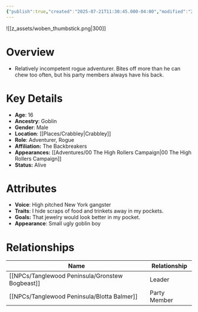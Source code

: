 ```yaml
---
{"publish":true,"created":"2025-07-21T11:30:45.000-04:00","modified":"2025-10-22T09:16:14.095-04:00","published":"2025-10-22T09:16:14.095-04:00","cssclasses":"","Age":"16","Ancestry":"Goblin","Gender":"Male","Location":["[[Crabbley]]"],"Role":["Adventurer, Rogue"],"Affiliation":["The Backbreakers"],"Appearances":["[[00 The High Rollers Campaign]]"],"Status":"Alive","Authors":["Jordan"]}
---
```


![[z_assets/woben_thumbstick.png|300]]

# Overview
- Relatively incompetent rogue adventurer. Bites off more than he can chew too often, but his party members always have his back.

# Key Details
- **Age**: 16
- **Ancestry**: Goblin
- **Gender**: Male
- **Location**: [[Places/Crabbley\|Crabbley]]
- **Role**: Adventurer, Rogue
- **Affiliation:** The Backbreakers
- **Appearances:** [[Adventures/00 The High Rollers Campaign\|00 The High Rollers Campaign]]
- **Status:** Alive

# Attributes
- **Voice**: High pitched New York gangster
- **Traits**: I hide scraps of food and trinkets away in my pockets.
- **Goals:** That jewelry would look better in my pocket.
- **Appearance**: Small ugly goblin boy

# Relationships

| Name                  | Relationship |
| --------------------- | ------------ |
| [[NPCs/Tanglewood Peninsula/Gronstew Bogbeast]] | Leader       |
| [[NPCs/Tanglewood Peninsula/Blotta Balmer]]     | Party Member |
